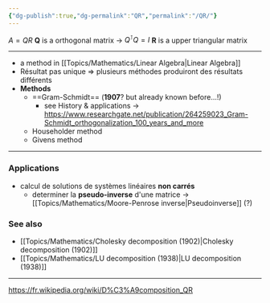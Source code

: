 ```yaml
---
{"dg-publish":true,"dg-permalink":"QR","permalink":"/QR/"}
---
```



$A=QR$
**Q** is a orthogonal matrix -> $Q^\intercal Q=I$
**R** is a upper triangular matrix

---
- a method in [[Topics/Mathematics/Linear Algebra|Linear Algebra]]
- Résultat pas unique => plusieurs méthodes produiront des résultats différents
- **Methods**
	- ==Gram-Schmidt== (**1907**? but already known before...!)
		- see History & applications -> https://www.researchgate.net/publication/264259023_Gram-Schmidt_orthogonalization_100_years_and_more
	- Householder method
	- Givens method

---
### Applications
- calcul de solutions de systèmes linéaires **non carrés**
	- determiner la **pseudo-inverse** d'une matrice -> [[Topics/Mathematics/Moore-Penrose inverse|Pseudoinverse]] (?)

### See also
- [[Topics/Mathematics/Cholesky decomposition (1902)|Cholesky decomposition (1902)]]
- [[Topics/Mathematics/LU decomposition (1938)|LU decomposition (1938)]]

---
https://fr.wikipedia.org/wiki/D%C3%A9composition_QR